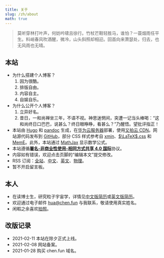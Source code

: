 ```yaml
---
title: 关于
slug: /zh/about
math: true
---
```


> 莫听穿林打叶声，何妨吟啸且徐行。竹杖芒鞋轻胜马，谁怕？一蓑烟雨任平生。料峭春风吹酒醒，微冷，山头斜照却相迎。回首向来萧瑟处，归去，也无风雨也无晴。

## 本站

- 为什么搭建个人博客？
  1. 因为很酷。
  2. 排版自由。
  3. 内容自主。
  4. 自娱自乐。
- 为什么公开个人博客？
  1. 立异好名。
  2. 昔日，一和尚禅坐三年，不语不视。神思迷惘间，突遭一记当头棒喝：“这和尚终日口巴巴，说甚么？终日眼睁睁，看甚么？”乃醒悟。望批评指正！
- 本站由 [Hugo](https://gohugo.io/) 和 [pandoc](https://pandoc.org/) 生成，在[华为云服务器](https://activity.huaweicloud.com/cps/recommendstore.html?fromacct=5e9a4441-a665-456a-b905-9ade780e0da0&utm_source=V1g3MDY4NTY=&utm_medium=cps&utm_campaign=201905)部署，使用[又拍云 CDN](https://console.upyun.com/register/?invite=SkO_nj9ld)。网站源代码发布到 [GitHub](https://github.com/ichenh/chen.fun)，部分 CSS 样式参考自 [xmin](https://github.com/yihui/hugo-xmin)、[$\LaTeX$.css](https://latex.now.sh/) 和 [MemE](https://github.com/reuixiy/hugo-theme-meme)。此外，本站通过 [MathJax](https://www.mathjax.org/) 显示数学公式。
- 本站遵循[**署名-非商业性使用-相同方式共享 4.0 国际**](https://creativecommons.org/licenses/by-nc-sa/4.0/deed.zh)协议。
- 内容如有错误，欢迎点击页脚的“编辑本文”提交修改。
- RSS 订阅：[全站](/index.xml)、[中文](/cn/index.xml)、[英文](/en/index.xml)、[物理](/phys/index.xml)。
- 暂不开启留言板。

## 本人

- 在读博士生，研究粒子宇宙学，详情见[中文版简历](/zh/cv/)或[英文版简历](/en/cv/)。
- 欢迎通过电子邮件 [hua@chen.fun](mailto:hua@chen.fun) 与我联系，敬请使用真实姓名。
- 闲暇之余喜欢[拍照](https://500px.com.cn/hahey)。

## 改版记录

- 2021-02-11 本站在除夕正式上线。
- 2021-02-08 网站备案。
- 2021-01-28 购买 chen.fun 域名。